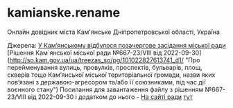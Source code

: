 # kamianske.rename

Онлайн довідник міста Кам'янське Дніпропетровської області, Україна

Джерела:
[У Кам’янському відбулося позачергове засідання міської ради](https://kam.gov.ua/ua/news/pg/300922631055199_p13/ "Офіційний сайт Кам`янської міської ради")
[Рішення Кам`янської міської ради №667-23/VIII від 2022-09-30](http://so.kam.gov.ua/ua/treezas_so/pg/101022827613741_d1/ "Про перейменування вулиць, провулків, проспектів, бульварів, площ, скверів тощо Кам’янської міської територіальної громади, назви яких пов’язані з державою-агресором та/або її союзниками, під час дії воєнного стану")
Посилання для завантаження файлу з рішенням №667-23/VIII від 2022-09-30 і додатком до нього - [На сайті ради](http://so.kam.gov.ua/ua/osxfile/pg/101022827613741_d1_1o/ "45_рішення.doc") [тут](./assets/45_%D1%80%D1%96%D1%88%D0%B5%D0%BD%D0%BD%D1%8F.doc)